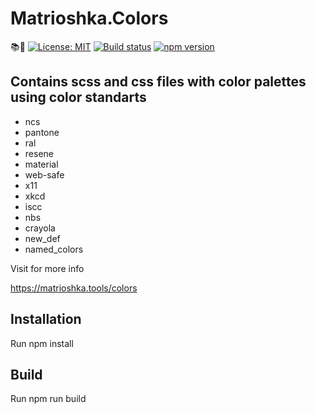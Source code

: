 # Matrioshka.Colors

📚🎨
[![License: MIT](https://img.shields.io/badge/License-MIT-yellow.svg)](https://opensource.org/licenses/MIT)
[![Build status](https://ci.appveyor.com/api/projects/status/3sujhnkat5pu62ra?svg=true)](https://ci.appveyor.com/project/avmaisak/matrioshka-colors)
[![npm version](https://badge.fury.io/js/matrioshka.colors.svg)](https://badge.fury.io/js/matrioshka.colors)

## Contains scss and css files with color palettes using color standarts

- ncs
- pantone
- ral
- resene
- material
- web-safe
- x11
- xkcd
- iscc
- nbs
- crayola
- new_def
- named_colors

Visit for more info

https://matrioshka.tools/colors

## Installation

Run npm install

## Build

Run npm run build
